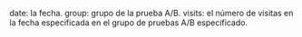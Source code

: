 date: la fecha.
group: grupo de la prueba A/B.
visits: el número de visitas en la fecha especificada en el grupo de pruebas A/B especificado.